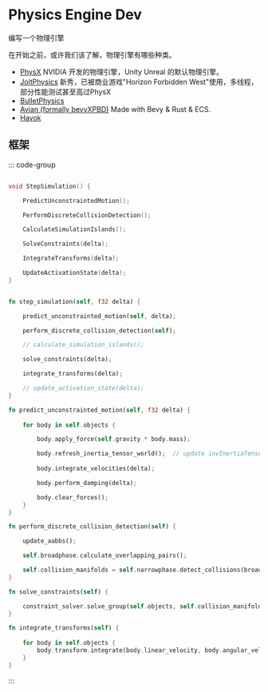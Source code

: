 
# Physics Engine Dev

编写一个物理引擎

在开始之前，或许我们该了解，物理引擎有哪些种类。

- [PhysX](https://github.com/NVIDIA-Omniverse/PhysX) NVIDIA 开发的物理引擎，Unity Unreal 的默认物理引擎。
- [JoltPhysics](https://github.com/jrouwe/JoltPhysics) 新秀，已被商业游戏"Horizon Forbidden West"使用，多线程，部分性能测试甚至高过PhysX
- [BulletPhysics](https://github.com/bulletphysics/bullet3)
- [Avian (formally bevyXPBD)](https://github.com/Jondolf/avian) Made with Bevy & Rust & ECS.
- [Havok]()


## 框架


::: code-group

```cpp [C++]

void StepSimulation() {

    PredictUnconstraintedMotion();

    PerformDiscreteCollisionDetection();

    CalculateSimulationIslands();

    SolveConstraints(delta);

    IntegrateTransforms(delta);

    UpdateActivationState(delta);
}
```

```rust [Rust]

fn step_simulation(self, f32 delta) {

    predict_unconstrainted_motion(self, delta);

    perform_discrete_collision_detection(self);

    // calculate_simulation_islands();

    solve_constraints(delta);

    integrate_transforms(delta);

    // update_activation_state(delta);
}

fn predict_unconstrainted_motion(self, f32 delta) {
    
    for body in self.objects {

        body.apply_force(self.gravity * body.mass);

        body.refresh_inertia_tensor_world();  // update invInertiaTensorWorld. used in subsequent calculations.
        
        body.integrate_velocities(delta);

        body.perform_damping(delta);

        body.clear_forces();
    }
}

fn perform_discrete_collision_detection(self) {

    update_aabbs();

    self.broadphase.calculate_overlapping_pairs();

    self.collision_manifolds = self.narrowphase.detect_collisions(broadphase.get_overlapping_pairs());
}

fn solve_constraints(self) {

    constraint_solver.solve_group(self.objects, self.collision_manifolds, delta);
}

fn integrate_transforms(self) {
    
    for body in self.objects {
        body.transform.integrate(body.linear_velocity, body.angular_velocity, delta);
    }
}
```
:::